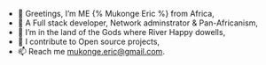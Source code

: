 - 👋 Greetings, I’m ME {% Mukonge Eric %} from Africa,
- 👀 A Full stack developer, Network adminstrator & Pan-Africanism,
- 🌱 I’m in the land of the Gods where River Happy dowells,
- 💞️ I contribute to Open source projects,
- 📫 Reach me mukonge.eric@gmail.com.

<!---
MUKONGE SENJAH/MUKONGE SENJAH is a ✨ special ✨ repository because its `README.md` (this file) appears on your GitHub profile.
You can click the Preview link to take a look at your changes.
--->

